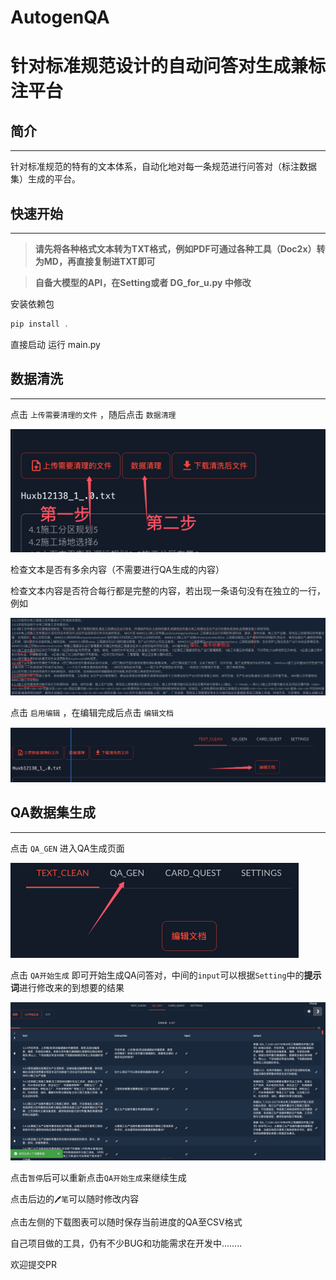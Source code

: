 # AutogenQA

# 针对标准规范设计的自动问答对生成兼标注平台

## 简介

---

针对标准规范的特有的文本体系，自动化地对每一条规范进行问答对（标注数据集）生成的平台。

## 快速开始

---

> **请先将各种格式文本转为TXT格式，例如PDF可通过各种工具（Doc2x）转为MD，再直接复制进TXT即可**
> 

> **自备大模型的API，在Setting或者 DG_for_u.py 中修改**
> 

安装依赖包

```jsx
pip install .
```

直接启动 运行 main.py

## 数据清洗

---

点击 `上传需要清理的文件` ，随后点击 `数据清理` 

![QQ_1731571409141.png](image/QQ_1731571409141.png)

检查文本是否有多余内容（不需要进行QA生成的内容）

检查文本内容是否符合每行都是完整的内容，若出现一条语句没有在独立的一行，例如

![image.png](image/image.png)

点击 `启用编辑`  ，在编辑完成后点击 `编辑文档`

![QQ_1731572531167.png](image/QQ_1731572531167.png)

## QA数据集生成

---

点击 `QA_GEN` 进入QA生成页面

![QQ_1731572619131.png](image/QQ_1731572619131.png)

点击 `QA开始生成` 即可开始生成QA问答对，中间的`input`可以根据`Setting`中的**提示词**进行修改来的到想要的结果

![image.png](image/image1.png)

点击`暂停`后可以重新点击`QA开始生成`来继续生成

点击后边的`🖊️笔`可以随时修改内容

点击左侧的下载图表可以随时保存当前进度的QA至CSV格式

自己项目做的工具，仍有不少BUG和功能需求在开发中……..

欢迎提交PR